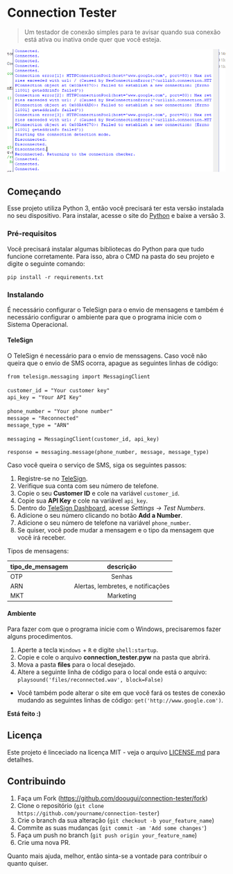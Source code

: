 # Connection Tester
> Um testador de conexão simples para te avisar quando sua conexão está ativa ou inativa onde quer que você esteja.

![](header.png)

## Começando

Esse projeto utiliza Python 3, então você precisará ter esta versão instalada no seu dispositivo. Para instalar, acesse o site do [Python](https://www.python.org/downloads/) e baixe a versão 3.

### Pré-requisitos

Você precisará instalar algumas bibliotecas do Python para que tudo funcione corretamente. Para isso, abra o CMD na pasta do seu projeto e digite o seguinte comando:

```
pip install -r requirements.txt
```

### Instalando

É necessário configurar o TeleSign para o envio de mensagens e também é necessário configurar o ambiente para que o programa inicie com o Sistema Operacional.

#### TeleSign

O TeleSign é necessário para o envio de menssagens. Caso você não queira que o envio de SMS ocorra, apague as seguintes linhas de código:

```
from telesign.messaging import MessagingClient

customer_id = "Your customer key"
api_key = "Your API Key"

phone_number = "Your phone number"
message = "Reconnected"
message_type = "ARN"

messaging = MessagingClient(customer_id, api_key)
```
```
response = messaging.message(phone_number, message, message_type)
```

Caso você queira o serviço de SMS, siga os seguintes passos:

1. Registre-se no [TeleSign](https://portal.telesign.com).
2. Verifique sua conta com seu número de telefone.
3. Copie o seu __Customer ID__ e cole na variável ```customer_id```.
4. Copie sua __API Key__ e cole na variável ```api_key```.
5. Dentro do [TeleSign Dashboard](https://portal.telesign.com/portal/dashboard), acesse *Settings -> Test Numbers*.
6. Adicione o seu número clicando no botão __Add a Number__.
7. Adicione o seu número de telefone na variável ```phone_number```.
8. Se quiser, você pode mudar a mensagem e o tipo da mensagem que você irá receber. 

Tipos de mensagens:

| tipo_de_mensagem | descrição
|-----|:------------------------------------:|
| OTP | Senhas						               |
| ARN | Alertas, lembretes, e notificações   |
| MKT | Marketing						            |

#### Ambiente

Para fazer com que o programa inicie com o Windows, precisaremos fazer alguns procedimentos.

1. Aperte a tecla ```Windows``` + ```R``` e digite ```shell:startup```.
2. Copie e cole o arquivo __connection_tester.pyw__ na pasta que abrirá.
3. Mova a pasta __files__ para o local desejado.
4. Altere a seguinte linha de código para o local onde está o arquivo: ```playsound('files/reconnected.wav', block=False)```
- Você também pode alterar o site em que você fará os testes de conexão mudando as seguintes linhas de código: ```get('http://www.google.com')```.

**Está feito :)**

## Licença

Este projeto é linceciado na licença MIT - veja o arquivo [LICENSE.md](LICENSE.md) para detalhes.

## Contribuindo

1. Faça um Fork (https://github.com/doougui/connection-tester/fork)
2. Clone o repositório (```git clone https://github.com/yourname/connection-tester```)
3. Crie o branch da sua alteração (```git checkout -b your_feature_name```)
4. Commite as suas mudanças (```git commit -am 'Add some changes'```)
5. Faça um push no branch (```git push origin your_feature_name```)
5. Crie uma nova PR. 

Quanto mais ajuda, melhor, então sinta-se a vontade para contribuir o quanto quiser.
